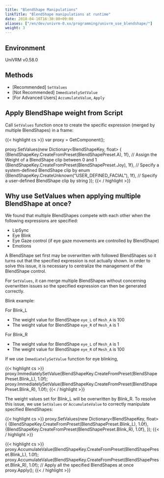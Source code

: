 ```yaml
---
title: "BlendShape Manipulations"
linkTitle: "BlendShape manipulations at runtime"
date: 2018-04-16T16:30:00+09:00
aliases: ["/en/dev/univrm-0.xx/programming/univrm_use_blendshape/"]
weight: 3
---
```


## Environment
UniVRM v0.58.0

## Methods

* [Recommended] `SetValues`
* [Not Recommended] `ImmediatelySetValue`
* [For Advanced Users] `AccumulateValue`, `Apply`

## Apply BlendShape weight from Script

Call `SetValues` function once to create the specific expression (merged by multiple BlendShapes) in a frame:

{{< highlight cs >}}
var proxy = GetComponent<VRMBlendShapeProxy>();

proxy.SetValues(new Dictionary<BlendShapeKey, float>
{
    {BlendShapeKey.CreateFromPreset(BlendShapePreset.A), 1f}, // Assign the Weight of a BlendShape clip between 0 and 1
    {BlendShapeKey.CreateFromPreset(BlendShapePreset.Joy), 1f}, // Specify a system-defined BlendShape clip by enum
    {BlendShapeKey.CreateUnknown("USER_DEFINED_FACIAL"), 1f}, // Specify a user-defined BlendShape clip by string
});
{{< / highlight >}}

## Why use SetValues when applying multiple BlendShape at once?

We found that multiple BlendShapes compete with each other when the following expressions are specified:

* LipSync
* Eye Blink
* Eye Gaze control (if eye gaze movements are controlled by BlendShape)
* Emotions

A BlendShape set first may be overwritten with followed BlendShapes so it turns out that the specified expression is not actually shown. In order to solve this issue, it is necessary to centralize the management of the BlendShape control.

For `SetValues`, it can merge multiple BlendShapes without concerning overwritten issues so the specified expression can then be generated correctly.

Blink example:

For Blink_L

  * The weight value for BlendShape `eye_L` of `Mesh_A` is 100
  * The weight value for BlendShape `eye_R` of `Mesh_A` is 1

For Blink_R

  * The weight value for BlendShape `eye_L` of `Mesh_A` is 1
  * The weight value for BlendShape `eye_R` of `Mesh_A` is 100

If we use `ImmediatelySetValue` function for eye blinking,

{{< highlight cs >}}
proxy.ImmediatelySetValue(BlendShapeKey.CreateFromPreset(BlendShapePreset.Blink_L), 1.0f);
proxy.ImmediatelySetValue(BlendShapeKey.CreateFromPreset(BlendShapePreset.Blink_R), 1.0f);
{{< / highlight >}}

The weight values set for Blink_L will be overwritten by Blink_R. To resolve this issue, we use `SetValues` or `AccumulateValue` to correctly manipulate specified BlendShapes:

{{< highlight cs >}}
proxy.SetValues(new Dictionary<BlendShapeKey, float>
{
    {BlendShapeKey.CreateFromPreset(BlendShapePreset.Blink_L), 1.0f},
    {BlendShapeKey.CreateFromPreset(BlendShapePreset.Blink_R), 1.0f},
});
{{< / highlight >}}

{{< highlight cs >}}
proxy.AccumulateValue(BlendShapeKey.CreateFromPreset(BlendShapePreset.Blink_L), 1.0f);
proxy.AccumulateValue(BlendShapeKey.CreateFromPreset(BlendShapePreset.Blink_R), 1.0f);
// Apply all the specified BlendShapes at once
proxy.Apply();
{{< / highlight >}}
